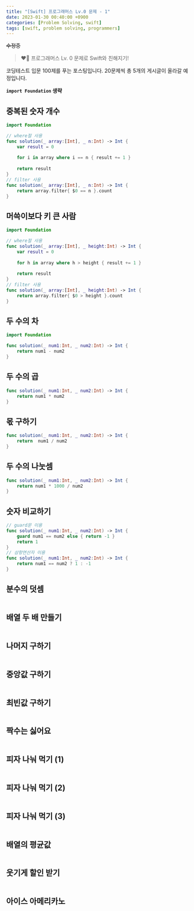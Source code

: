 ```yaml
---
title: "[Swift] 프로그래머스 Lv.0 문제 - 1"
date: 2023-01-30 00:40:00 +0900
categories: [Problem Solving, swift]
tags: [swift, problem solving, programmers]
---
```


~~수정중~~

> ❤️‍🔥 프로그래머스 Lv. 0 문제로 Swift와 친해지기!

코딩테스트 입문 100제를 푸는 포스팅입니다.
20문제씩 총 5개의 게시글이 올라갈 예정입니다.

**```import Foundation``` 생략**

## 중복된 숫자 개수
```swift
import Foundation

// where절 사용
func solution(_ array:[Int], _ n:Int) -> Int {
    var result = 0
    
    for i in array where i == n { result += 1 }
    
    return result
}
// filter 사용
func solution(_ array:[Int], _ n:Int) -> Int {
    return array.filter{ $0 == n }.count
}
```

## 머쓱이보다 키 큰 사람
```swift
import Foundation

// where절 사용
func solution(_ array:[Int], _ height:Int) -> Int {
    var result = 0
    
    for h in array where h > height { result += 1 }
    
    return result   
}
// filter 사용
func solution(_ array:[Int], _ height:Int) -> Int {
    return array.filter{ $0 > height }.count
}
```

## 두 수의 차
```swift
import Foundation

func solution(_ num1:Int, _ num2:Int) -> Int {
    return num1 - num2
}
```

## 두 수의 곱
```swift
func solution(_ num1:Int, _ num2:Int) -> Int {
    return num1 * num2
}
```

## 몫 구하기
```swift
func solution(_ num1:Int, _ num2:Int) -> Int {
    return  num1 / num2
}
```

## 두 수의 나눗셈
```swift
func solution(_ num1:Int, _ num2:Int) -> Int {
    return num1 * 1000 / num2
}
```

## 숫자 비교하기
```swift
// guard문 이용
func solution(_ num1:Int, _ num2:Int) -> Int {
    guard num1 == num2 else { return -1 }
    return 1
}
// 삼항연산자 이용
func solution(_ num1:Int, _ num2:Int) -> Int {
    return num1 == num2 ? 1 : -1
}
```

## 분수의 덧셈
```swift

```

## 배열 두 배 만들기
```swift

```

## 나머지 구하기
```swift

```

## 중앙값 구하기
```swift

```

## 최빈값 구하기
```swift

```

## 짝수는 싫어요
```swift

```

## 피자 나눠 먹기 (1)
```swift

```

## 피자 나눠 먹기 (2)
```swift

```

## 피자 나눠 먹기 (3)
```swift

```

## 배열의 평균값
```swift

```

## 웃기게 할인 받기
```swift

```

## 아이스 아메리카노
```swift

```
